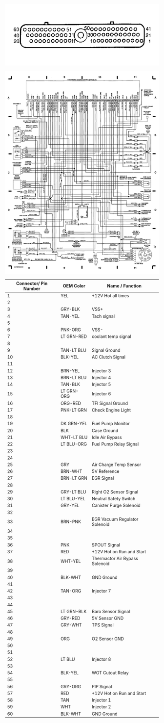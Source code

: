 
![Connector Face](Images/92mustangEECconnector.png)

![Wiring Diagram](Images/92mustangEECstock.png)

| Connector/ Pin Number | OEM Color | Name / Function | 
| --------------------- |------- |---------------- |
| 1 | YEL     | +12V Hot all times      |
| 2 |      |  |
| 3 | GRY-BLK     | VSS+ |
| 4 | TAN-YEL     | Tach signal |
| 5 |      |  | 
| 6 | PNK-ORG | VSS- | 
| 7 | LT GRN-RED     | coolant temp signal      |
| 8 |      |  |
| 9 | TAN-LT BLU     | Signal Ground |
| 10 | BLK-YEL     | AC Clutch Signal |
| 11 |      |       |
| 12 | BRN-YEL     | Injector 3 |
| 13 | BRN-LT BLU     | Injector 4 |
| 14 | TAN-BLK     | Injector 5 |
| 15 | LT GRN-ORG     | Injector 6      |
| 16 | ORG-RED     | TFI Signal Ground |
| 17 | PNK-LT GRN     | Check Engine Light |
| 18 |      |  |
| 19 | DK GRN-YEL     | Fuel Pump Monitor      |
| 20 | BLK     | Case Ground |
| 21 | WHT-LT BLU     | Idle Air Bypass |
| 22 | LT BLU-ORG     | Fuel Pump Relay Signal |
| 23 |      |       |
| 24 |      |  |
| 25 | GRY     | Air Charge Temp Sensor |
| 26 | BRN-WHT     | 5V Reference |
| 27 | BRN-LT GRN     | EGR Signal      |
| 28 |      |  |
| 29 | GRY-LT BLU     | Right O2 Sensor Signal |
| 30 | LT BLU-YEL     | Neutral Safety Switch |
| 31 | GRY-YEL     | Canister Purge Solenoid     |
| 32 |      |  |
| 33 | BRN-PNK     | EGR Vacuum Regulator Solenoid |
| 34 |      |  |
| 35 |      |       |
| 36 | PNK     | SPOUT Signal |
| 37 | RED     | +12V Hot on Run and Start |
| 38 | WHT-YEL     | Thermactor Air Bypass Solenoid |
| 39 |      |      |
| 40 | BLK-WHT     | GND Ground |
| 41 |      |  |
| 42 | TAN-ORG     | Injector 7 |
| 43 |      |  |
| 44 |      |  |
| 45 | LT GRN-BLK     | Baro Sensor Signal |
| 46 | GRY-RED     | 5V Sensor GND      |
| 47 | GRY-WHT     | TPS Signal |
| 48 |     |  |
| 49 | ORG     | O2 Sensor GND |
| 50 |      |   |
| 51 |      |  |
| 52 | LT BLU     | Injector 8 |
| 53 |      |  |
| 54 | BLK-YEL     | WOT Cutout Relay      |
| 55 |      |  |
| 56 | GRY-ORG    | PIP Signal |
| 57 | RED     | +12V Hot on Run and Start |
| 58 | TAN     | Injector 1      |
| 59 | WHT     | Injector 2 |
| 60 | BLK-WHT     | GND Ground |
